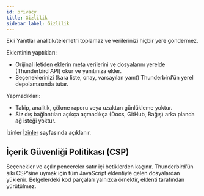 ```yaml
---
id: privacy
title: Gizlilik
sidebar_label: Gizlilik
---
```


Ekli Yanıtlar analitik/telemetri toplamaz ve verilerinizi hiçbir yere göndermez.

Eklentinin yaptıkları:

- Orijinal iletiden eklerin meta verilerini ve dosyalarını yerelde (Thunderbird API) okur ve yanıtınıza ekler.
- Seçeneklerinizi (kara liste, onay, varsayılan yanıt) Thunderbird’ün yerel depolamasında tutar.

Yapmadıkları:

- Takip, analitik, çökme raporu veya uzaktan günlükleme yoktur.
- Siz dış bağlantıları açıkça açmadıkça (Docs, GitHub, Bağış) arka planda ağ isteği yoktur.

İzinler [İzinler](permissions) sayfasında açıklanır.

## İçerik Güvenliği Politikası (CSP)

Seçenekler ve açılır pencereler satır içi betiklerden kaçınır. Thunderbird’ün sıkı CSP’sine uymak için tüm JavaScript eklentiyle gelen dosyalardan yüklenir. Belgelerdeki kod parçaları yalnızca örnektir, eklenti tarafından yürütülmez.
